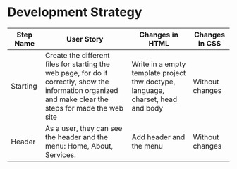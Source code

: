 # Development Strategy


| Step Name | User Story | Changes in HTML | Changes in CSS |
| --- | --- | --- | --- |
| Starting | Create the different files for starting the web page, for do it correctly, show the information organized and make clear the steps for made the web site | Write in a empty template project thw doctype, language, charset, head and body | Without changes |
| Header | As a user, they can see the header and the menu: Home, About, Services.| Add header and the menu | Without changes   |
